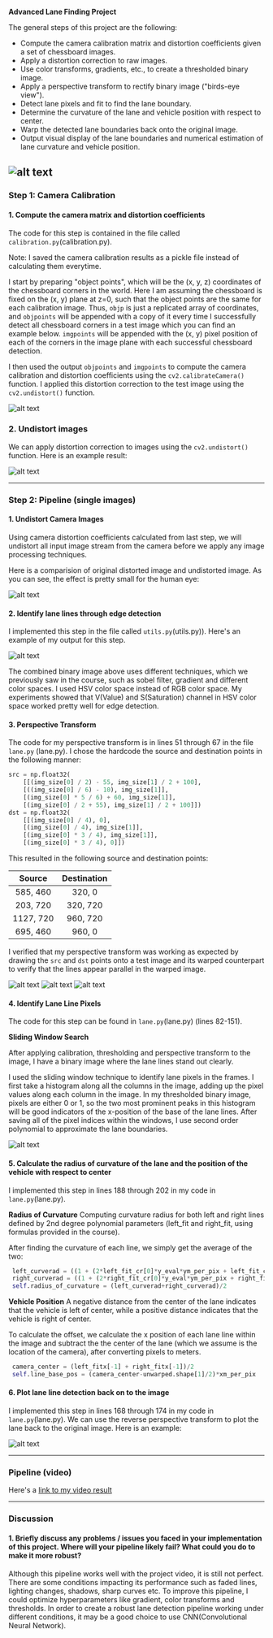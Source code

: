 

**Advanced Lane Finding Project**

The general steps of this project are the following:

* Compute the camera calibration matrix and distortion coefficients given a set of chessboard images.
* Apply a distortion correction to raw images.
* Use color transforms, gradients, etc., to create a thresholded binary image.
* Apply a perspective transform to rectify binary image ("birds-eye view").
* Detect lane pixels and fit to find the lane boundary.
* Determine the curvature of the lane and vehicle position with respect to center.
* Warp the detected lane boundaries back onto the original image.
* Output visual display of the lane boundaries and numerical estimation of lane curvature and vehicle position.



[//]: # (Image References)

[image1]: ./output_images/corners_found.png "Found Corners"
[image2]: ./output_images/undistorted.png "Undistorted"
[image3]: ./output_images/undistorted2.png "Undistorted Image"
[image4]: ./output_images/undistorted_binary.png "Undistorted Binary Image"
[image5]: ./output_images/top_down_view.png "Top Down View"
[image6]: ./output_images/top_down_view0.png "Top Down View"
[image7]: ./output_images/top_down_view2.png "Top Down View"
[image8]: ./output_images/histogram.png "Histogram"
[image9]: ./output_images/lane_detected_image.png "Final"
[image10]: ./output_images/final.gif "Final"

![alt text][image10]
---

### Step 1: Camera Calibration

#### 1. Compute the camera matrix and distortion coefficients

The code for this step is contained in the file called `calibration.py`(calibration.py).

Note: I saved the camera calibration results as a pickle file instead of calculating them everytime.

I start by preparing "object points", which will be the (x, y, z) coordinates of the chessboard corners in the world. Here I am assuming the chessboard is fixed on the (x, y) plane at z=0, such that the object points are the same for each calibration image.  Thus, `objp` is just a replicated array of coordinates, and `objpoints` will be appended with a copy of it every time I successfully detect all chessboard corners in a test image which you can find an example below.  `imgpoints` will be appended with the (x, y) pixel position of each of the corners in the image plane with each successful chessboard detection.

I then used the output `objpoints` and `imgpoints` to compute the camera calibration and distortion coefficients using the `cv2.calibrateCamera()` function.  I applied this distortion correction to the test image using the `cv2.undistort()` function.

![alt text][image1]

### 2. Undistort images
We can apply distortion correction to images using the `cv2.undistort()` function. Here is an example result:

![alt text][image2]

---

### Step 2: Pipeline (single images)

#### 1. Undistort Camera Images

Using camera distortion coefficients calculated from last step, we will undistort all input image stream from the camera before we apply any image processing techniques.

Here is a comparision of original distorted image and undistorted image. As you can see, the effect is pretty small for the human eye:

![alt text][image3]

#### 2. Identify lane lines through edge detection

I implemented this step in the file called `utils.py`(utils.py)). Here's an example of my output for this step.

![alt text][image4]

The combined binary image above uses different techniques, which we previously saw in the course, such as sobel filter, gradient and different color spaces. I used HSV color space instead of RGB color space. My experiments showed that V(Value) and S(Saturation) channel in HSV color space worked pretty well for edge detection.

#### 3. Perspective Transform

The code for my perspective transform is in lines 51 through 67 in the file `lane.py` (lane.py). I chose the hardcode the source and destination points in the following manner:

```python
src = np.float32(
    [[(img_size[0] / 2) - 55, img_size[1] / 2 + 100],
    [((img_size[0] / 6) - 10), img_size[1]],
    [(img_size[0] * 5 / 6) + 60, img_size[1]],
    [(img_size[0] / 2 + 55), img_size[1] / 2 + 100]])
dst = np.float32(
    [[(img_size[0] / 4), 0],
    [(img_size[0] / 4), img_size[1]],
    [(img_size[0] * 3 / 4), img_size[1]],
    [(img_size[0] * 3 / 4), 0]])
```

This resulted in the following source and destination points:

| Source        | Destination   |
|:-------------:|:-------------:|
| 585, 460      | 320, 0        |
| 203, 720      | 320, 720      |
| 1127, 720     | 960, 720      |
| 695, 460      | 960, 0        |

I verified that my perspective transform was working as expected by drawing the `src` and `dst` points onto a test image and its warped counterpart to verify that the lines appear parallel in the warped image.

![alt text][image5]
![alt text][image6]
![alt text][image7]

#### 4. Identify Lane Line Pixels

The code for this step can be found in `lane.py`(lane.py) (lines 82-151).

**Sliding Window Search**

After applying calibration, thresholding and perspective transform to the image, I have a binary image  where the lane lines stand out clearly.

I used the sliding window technique to identify lane pixels in the frames. I first take a histogram along all the columns in the image, adding up the pixel values along each column in the image. In my thresholded binary image, pixels are either 0 or 1, so the two most prominent peaks in this histogram will be good indicators of the x-position of the base of the lane lines. After saving all of the pixel indices within the windows, I use second order polynomial to approximate the lane boundaries.

![alt text][image8]

#### 5. Calculate the radius of curvature of the lane and the position of the vehicle with respect to center

I implemented this step in lines 188 through 202 in my code in `lane.py`(lane.py).

**Radius of Curvature**
Computing curvature radius for both left and right lines defined by 2nd degree polynomial parameters (left_fit and right_fit, using formulas provided in the course).

After finding the curvature of each line, we simply get the average of the two:
```python
 left_curverad = ((1 + (2*left_fit_cr[0]*y_eval*ym_per_pix + left_fit_cr[1])**2)**1.5) / np.absolute(2*left_fit_cr[0])
 right_curverad = ((1 + (2*right_fit_cr[0]*y_eval*ym_per_pix + right_fit_cr[1])**2)**1.5) / np.absolute(2*right_fit_cr[0])
 self.radius_of_curvature = (left_curverad+right_curverad)/2
```

**Vehicle Position**
A negative distance from the center of the lane indicates that the vehicle is left of center, while a positive distance indicates that the vehicle is right of center.

To calculate the offset, we calculate the x position of each lane line within the image and subtract the the center of the lane (which we assume is the location of the camera), after converting pixels to meters.
```python
 camera_center = (left_fitx[-1] + right_fitx[-1])/2
 self.line_base_pos = (camera_center-unwarped.shape[1]/2)*xm_per_pix
```

#### 6. Plot lane line detection back on to the image

I implemented this step in lines 168 through 174 in my code in `lane.py`(lane.py). We can use the reverse perspective transform to plot the lane back to the original image. Here is an example:

![alt text][image9]

---

### Pipeline (video)


Here's a [link to my video result](./out_project_video.mp4)

---

### Discussion

#### 1. Briefly discuss any problems / issues you faced in your implementation of this project. Where will your pipeline likely fail? What could you do to make it more robust?


Although this pipeline works well with the project video, it is still not perfect. There are some conditions impacting its performance such as faded lines, lighting changes, shadows, sharp curves etc. To improve this pipeline, I could optimize hyperparameters like gradient, color transforms and thresholds. In order to create a robust lane detection pipeline working under different conditions, it may be a good choice to use CNN(Convolutional Neural Network).

